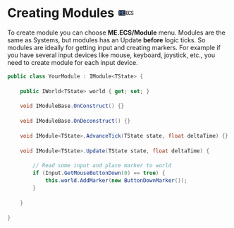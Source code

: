 # Creating Modules ![](Logo-Tiny.png)
To create module you can choose **ME.ECS/Module** menu.
Modules are the same as Systems, but modules has an Update **before** logic ticks. So modules are ideally for getting input and creating markers.
For example if you have several input devices like mouse, keyboard, joystick, etc., you need to create module for each input device.
```csharp
public class YourModule : IModule<TState> {
    
    public IWorld<TState> world { get; set; }
    
    void IModuleBase.OnConstruct() {}
    
    void IModuleBase.OnDeconstruct() {}
    
    void IModule<TState>.AdvanceTick(TState state, float deltaTime) {}
    
    void IModule<TState>.Update(TState state, float deltaTime) {
        
        // Read some input and place marker to world
        if (Input.GetMouseButtonDown(0) == true) {
            this.world.AddMarker(new ButtonDownMarker());
        }
        
    }
    
}
```
